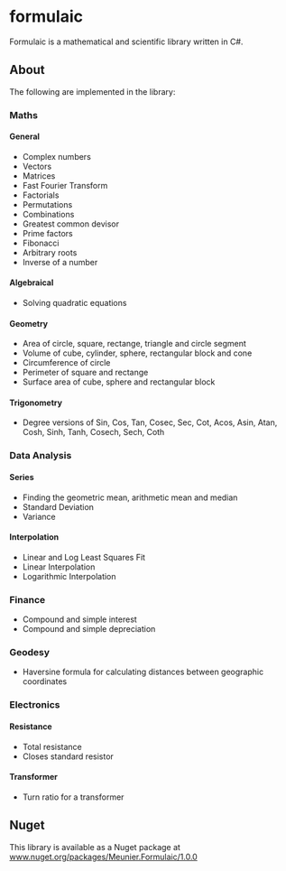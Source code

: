 # formulaic
Formulaic is a mathematical and scientific library written in C#.


## About

The following are implemented in the library:

### Maths

#### General

* Complex numbers
* Vectors
* Matrices
* Fast Fourier Transform
* Factorials
* Permutations
* Combinations
* Greatest common devisor
* Prime factors
* Fibonacci
* Arbitrary roots
* Inverse of a number

#### Algebraical

* Solving quadratic equations

#### Geometry

* Area of circle, square, rectange, triangle and circle segment
* Volume of cube, cylinder, sphere, rectangular block and cone
* Circumference of circle
* Perimeter of square and rectange
* Surface area of cube, sphere and rectangular block

#### Trigonometry

* Degree versions of Sin, Cos, Tan, Cosec, Sec, Cot, Acos, Asin, Atan, Cosh, Sinh, Tanh, Cosech, Sech, Coth

### Data Analysis

#### Series
* Finding the geometric mean, arithmetic mean and median
* Standard Deviation
* Variance

#### Interpolation

* Linear and Log Least Squares Fit 
* Linear Interpolation
* Logarithmic Interpolation

### Finance

* Compound and simple interest
* Compound and simple depreciation

### Geodesy

* Haversine formula for calculating distances between geographic coordinates

### Electronics

#### Resistance

* Total resistance
* Closes standard resistor

#### Transformer

* Turn ratio for a transformer

## Nuget

This library is available as a Nuget package at www.nuget.org/packages/Meunier.Formulaic/1.0.0
